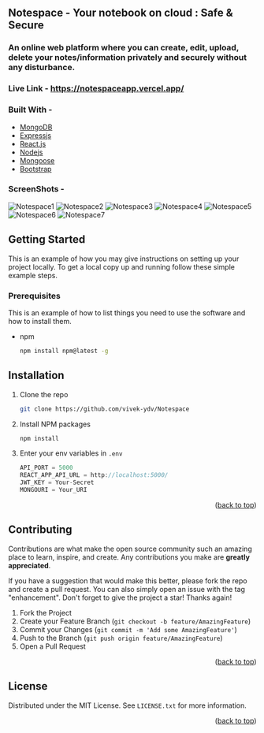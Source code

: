 ## Notespace - Your notebook on cloud : Safe & Secure
### An online web platform where you can create, edit, upload, delete your notes/information privately and securely without any disturbance.
### **Live Link -**  https://notespaceapp.vercel.app/

### Built With - 

* [MongoDB](https://www.mongodb.com/)
* [Expressjs](https://expressjs.com/)
* [React.js](https://reactjs.org/) 
* [Nodejs](https://nodejs.org/en/)
* [Mongoose](https://mongoosejs.com/)
* [Bootstrap](https://getbootstrap.com)

### ScreenShots -

![Notespace1](https://user-images.githubusercontent.com/94732358/227524538-b7e139d1-820c-40e8-b71e-7c7b93767bdd.png)
![Notespace2](https://user-images.githubusercontent.com/94732358/227524592-299c9d5c-be31-4445-9016-f4501f3501a4.png)
![Notespace3](https://user-images.githubusercontent.com/94732358/227524609-dbe91a2f-c8d8-4848-9ae9-b90238350d07.png)
![Notespace4](https://user-images.githubusercontent.com/94732358/227524611-f4363d69-7967-48a3-a67e-44dc5d51f78c.png)
![Notespace5](https://user-images.githubusercontent.com/94732358/227524617-31768f3c-8924-4759-b08a-2288883df4d7.png)
![Notespace6](https://user-images.githubusercontent.com/94732358/227524620-50e44bf0-2012-4631-bd32-ba03d712695d.png)
![Notespace7](https://user-images.githubusercontent.com/94732358/227524623-e6592c9e-3728-4255-a354-7baf4c94a7cc.png)


<!-- GETTING STARTED -->
## Getting Started

This is an example of how you may give instructions on setting up your project locally.
To get a local copy up and running follow these simple example steps.

### Prerequisites

This is an example of how to list things you need to use the software and how to install them.
* npm
  ```sh
  npm install npm@latest -g
  ```

## Installation


1. Clone the repo
   ```sh
   git clone https://github.com/vivek-ydv/Notespace
   ```
3. Install NPM packages
   ```sh
   npm install
   ```
4. Enter your env variables in `.env`
   ```js
   API_PORT = 5000
   REACT_APP_API_URL = http://localhost:5000/
   JWT_KEY = Your-Secret
   MONGOURI = Your_URI
   ```

<p align="right">(<a href="#top">back to top</a>)</p>


<!-- CONTRIBUTING -->
## Contributing

Contributions are what make the open source community such an amazing place to learn, inspire, and create. Any contributions you make are **greatly appreciated**.

If you have a suggestion that would make this better, please fork the repo and create a pull request. You can also simply open an issue with the tag "enhancement".
Don't forget to give the project a star! Thanks again!

1. Fork the Project
2. Create your Feature Branch (`git checkout -b feature/AmazingFeature`)
3. Commit your Changes (`git commit -m 'Add some AmazingFeature'`)
4. Push to the Branch (`git push origin feature/AmazingFeature`)
5. Open a Pull Request

<p align="right">(<a href="#top">back to top</a>)</p>



<!-- LICENSE -->
## License

Distributed under the MIT License. See `LICENSE.txt` for more information.

<p align="right">(<a href="#top">back to top</a>)</p>
